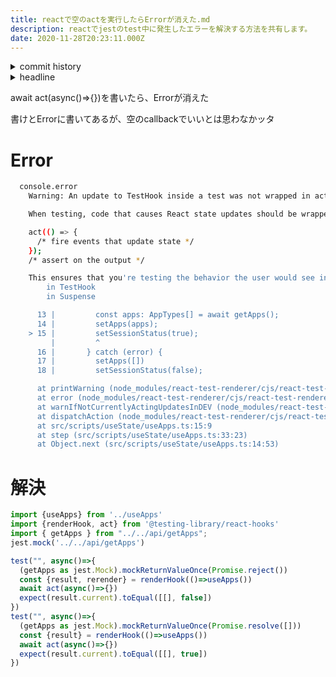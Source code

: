 ```yaml
---
title: reactで空のactを実行したらErrorが消えた.md
description: reactでjestのtest中に発生したエラーを解決する方法を共有します。
date: 2020-11-28T20:23:11.000Z
---
```

<!-- history area start -->
<details><summary>commit history</summary><div><ol>

</ol></div></details>
<!-- history area end -->
<!-- toc area start -->
<details><summary>headline</summary><div>

<!-- toc -->

- [Error](#error)
- [解決](#%E8%A7%A3%E6%B1%BA)

<!-- tocstop -->

</div></details>

<!-- toc area end -->

await act(async()=>{})を書いたら、Errorが消えた

書けとErrorに書いてあるが、空のcallbackでいいとは思わなかッタ

# Error

```bash
  console.error
    Warning: An update to TestHook inside a test was not wrapped in act(...).

    When testing, code that causes React state updates should be wrapped into act(...):

    act(() => {
      /* fire events that update state */
    });
    /* assert on the output */

    This ensures that you're testing the behavior the user would see in the browser. Learn more at https://fb.me/react-wrap-tests-with-act
        in TestHook
        in Suspense

      13 |         const apps: AppTypes[] = await getApps();
      14 |         setApps(apps);
    > 15 |         setSessionStatus(true);
         |         ^
      16 |       } catch (error) {
      17 |         setApps([])
      18 |         setSessionStatus(false);

      at printWarning (node_modules/react-test-renderer/cjs/react-test-renderer.development.js:120:30)
      at error (node_modules/react-test-renderer/cjs/react-test-renderer.development.js:92:5)
      at warnIfNotCurrentlyActingUpdatesInDEV (node_modules/react-test-renderer/cjs/react-test-renderer.development.js:13729:7)
      at dispatchAction (node_modules/react-test-renderer/cjs/react-test-renderer.development.js:6405:9)
      at src/scripts/useState/useApps.ts:15:9
      at step (src/scripts/useState/useApps.ts:33:23)
      at Object.next (src/scripts/useState/useApps.ts:14:53)
```

# 解決

```javascript
import {useApps} from '../useApps'
import {renderHook, act} from '@testing-library/react-hooks'
import { getApps } from "../../api/getApps";
jest.mock('../../api/getApps')

test("", async()=>{
  (getApps as jest.Mock).mockReturnValueOnce(Promise.reject())
  const {result, rerender} = renderHook(()=>useApps())
  await act(async()=>{})
  expect(result.current).toEqual([[], false])
})
test("", async()=>{
  (getApps as jest.Mock).mockReturnValueOnce(Promise.resolve([]))
  const {result} = renderHook(()=>useApps())
  await act(async()=>{})
  expect(result.current).toEqual([[], true])
})
```

